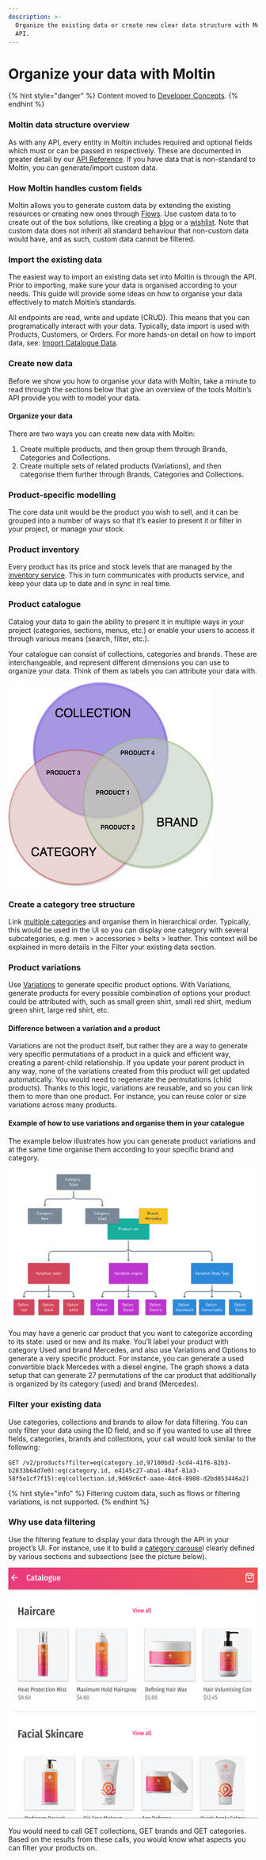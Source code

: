 ```yaml
---
description: >-
  Organize the existing data or create new clear data structure with Moltin’s
  API.
---
```


# Organize your data with Moltin

{% hint style="danger" %}
Content moved to [Developer Concepts](https://www.moltin.com/developer/concepts/organize-your-data-with-moltin). 
{% endhint %}

### **Moltin data structure overview**

As with any API, every entity in Moltin includes required and optional fields which must or can be passed in respectively. These are documented in greater detail by our [API Reference](https://docs.moltin.com/catalog/product-variations). If you have data that is non-standard to Moltin, you can generate/import custom data.

### **How Moltin handles custom fields**

Moltin allows you to generate custom data by extending the existing resources or creating new ones through [Flows](https://developers.moltin.com/guides/custom-data). Use custom data to to create out of the box solutions, like creating a [blog](https://developers.moltin.com/guides/custom-data/create-a-blog) or a [wishlist](https://developers.moltin.com/guides/custom-data/create-a-wishlist). Note that custom data does not inherit all standard behaviour that non-custom data would have, and as such, custom data cannot be filtered.

### **Import the existing data**

The easiest way to import an existing data set into Moltin is through the API. Prior to importing, make sure your data is organised according to your needs. This guide will provide some ideas on how to organise your data effectively to match Moltin’s standards.

 All endpoints are read, write and update \(CRUD\). This means that you can programatically interact with your data. Typically, data import is used with Products, Customers, or Orders. For more hands-on detail on how to import data, see: [Import Catalogue Data](guides/uploading-csv-data.md).

### **Create new data**

Before we show you how to organise your data with Moltin, take a minute to read through the sections below that give an overview of the tools Moltin’s API provide you with to model your data.

#### **Organize your data**

There are two ways you can create new data with Moltin:

1. Create multiple products, and then group them through Brands, Categories and Collections.
2. Create multiple sets of related products \(Variations\), and then categorise them further through Brands, Categories and Collections.

### **Product-specific modelling**

The core data unit would be the product you wish to sell, and it can be grouped into a number of ways so that it’s easier to present it or filter in your project, or manage your stock.

### **Product inventory**

Every product has its price and stock levels that are managed by the [inventory service](). This in turn communicates with products service, and keep your data up to date and in sync in real time.

### Product catalogue

Catalog your data to gain the ability to present it in multiple ways in your project \(categories, sections, menus, etc.\) or enable your users to access it through various means \(search, filter, etc.\).

Your catalogue can consist of collections, categories and brands. These are interchangeable, and represent different dimensions you can use to organize your data. Think of them as labels you can attribute your data with.  


![Sample data structure of Product 1 - Product 4](.gitbook/assets/data_structure.png)

### Create a category tree structure

Link [multiple categories](https://docs.moltin.com/catalog/categories/relationships) and organise them in hierarchical order. Typically, this would be used in the UI so you can display one category with several subcategories, e.g. men &gt; accessories &gt; belts &gt; leather. This context will be explained in more details in the Filter your existing data section.

### Product variations

Use [Variations](https://docs.moltin.com/catalog/product-variations) to generate specific product options. With Variations, generate products for every possible combination of options your product could be attributed with, such as small green shirt, small red shirt, medium green shirt, large red shirt, etc.

#### **Difference between a variation and a product**

Variations are not the product itself, but rather they are a way to generate very specific permutations of a product in a quick and efficient way, creating a parent-child relationship. If you update your parent product in any way, none of the variations created from this product will get updated automatically. You would need to regenerate the permutations \(child products\). Thanks to this logic, variations are reusable, and so you can link them to more than one product. For instance, you can reuse color or size variations across many products.

#### **Example of how to use variations and organise them in your catalogue**

The example below illustrates how you can generate product variations and at the same time organise them according to your specific brand and category.

![Sample catalogue structure](.gitbook/assets/catalog-example.png)

You may have a generic car product that you want to categorize according to its state: used or new and its make. You’ll label your product with category Used and brand Mercedes, and also use Variations and Options to generate a very specific product. For instance, you can generate a used convertible black Mercedes with a diesel engine. The graph shows a data setup that can generate 27 permutations of the car product that additionally is organized by its category \(used\) and brand \(Mercedes\).

### **Filter your existing data**

Use categories, collections and brands to allow for data filtering. You can only filter your data using the ID field, and so if you wanted to use all three fields, categories, brands and collections, your call would look similar to the following:

```text
GET /v2/products?filter=eq(category.id,97100bd2-5cd4-41f6-82b3-b2833b64d7e0):eq(category.id, e4145c27-aba1-46af-81a3-58f5e1cf7f15):eq(collection.id,9d69c6cf-aaee-4dc6-8908-d2bd053446a2)
```

{% hint style="info" %}
Filtering custom data, such as flows or filtering variations, is not supported.
{% endhint %}

### **Why use data filtering**

Use the filtering feature to display your data through the API in your project’s UI. For instance, use it to build a [category carouse](https://github.com/moltin-examples/progressive-web-app%20)l clearly defined by various sections and subsections \(see the picture below\).

![](.gitbook/assets/ui_sample.png)

You would need to call GET collections, GET brands and GET categories. Based on the results from these calls, you would know what aspects you can filter your products on.  
  
  
  
  


